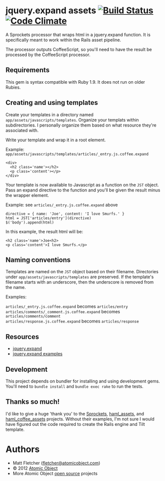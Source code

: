# jquery.expand assets [![Build Status](https://secure.travis-ci.org/atomicobject/jquery_expand_assets.png)](http://travis-ci.org/atomicobject/jquery_expand_assets) [![Code Climate](https://codeclimate.com/badge.png)](https://codeclimate.com/github/atomicobject/jquery_expand_assets)

A Sprockets processor that wraps html in a jquery.expand function. It is specifically meant to work within the Rails asset pipeline.

The processor outputs CoffeeScript, so you'll need to have the result be processed by the CoffeeScript processor.

## Requirements

This gem is syntax compatible with Ruby 1.9. It does not run on older Rubies.

## Creating and using templates

Create your templates in a directory named `app/assets/javascripts/templates`. Organize your templats within subdirectories. I personally organize them based on what resource they're associated with.

Write your template and wrap it in a root element.

Example: `app/assets/javascripts/templates/articles/_entry.js.coffee.expand`

    <div>
      <h2 class='name'></h2>
      <p class='content'></p>
    </div>

Your template is now available to Javascript as a function on the `JST` object. Pass an expand directive to the function and you'll be given the result minus the wrapper element.

Example: see `articles/_entry.js.coffee.expand` above

    directive = { name: 'Joe', content: 'I love Smurfs.' }
    html = JST['articles/entry'](directive)
    $('body').append(html)

In this example, the result html will be:

    <h2 class='name'>Joe<h2>
    <p class='content'>I love Smurfs.</p>

## Naming conventions

Templates are named on the `JST` object based on their filename. Directories under `app/assets/javascripts/templates` are preserved. If the template's filename starts with an underscore, then the underscore is removed from the name.

Examples:

`articles/_entry.js.coffee.expand` becomes `articles/entry`  
`articles/comments/_comment.js.coffee.expand` becomes `articles/comments/comment`  
`articles/response.js.coffee.expand` becomes `articles/response`  

## Resources

* [jquery.expand](https://github.com/atomicobject/jquery.expand)
* [jquery.expand examples](http://spin.atomicobject.com/2011/07/10/jquery-expand-examples/)

## Development

This project depends on bundler for installing and using development gems. You'll need to `bundle install` and `bundle exec rake` to run the tests.

## Thanks so much!

I'd like to give a huge 'thank you' to the [Sprockets](https://github.com/sstephenson/sprockets), [haml_assets](https://github.com/infbio/haml_assets), and [haml_coffee_assets](https://github.com/netzpirat/haml_coffee_assets) projects. Without their examples, I'm not sure I would have figured out the code required to create the Rails engine and Tilt template.

Authors
=======
* Matt Fletcher (fletcher@atomicobject.com)
* © 2012 [Atomic Object](http://www.atomicobject.com/)
* More Atomic Object [open source](http://www.atomicobject.com/pages/Software+Commons) projects
